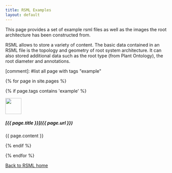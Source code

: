 ```yaml
---
title: RSML Examples
layout: default
---
```


This page provides a set of example rsml files as well as the images the root architecture has been constructed from.

RSML allows to store a variety of content. The basic data contained in an RSML file is the topology and geometry of root system architecture. It can also stored additional data such as the root type (from Plant Ontology), the root diameter and annotations.


[comment]: #list all page with tags "example"

  {% for page in site.pages %}
  
  {% if page.tags contains 'example' %}
  
  <div class="example_block" markdown="1">
  
  <img href="/images/examples/{{ page.title }}.png" src="/images/examples/{{ page.title }}_tn.png" width=50>
  
  <h5 markdown="1"> [{{ page.title }}]({{ page.url }}) </h5>
  
  {{ page.content }}  
  
  </div>
  
  {% endif %}
  
  {% endfor %}

[Back to RSML home](index)